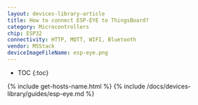 ```yaml
---
layout: devices-library-article
title: How to connect ESP-EYE to ThingsBoard?
category: Microcontrollers
chip: ESP32
connectivity: HTTP, MQTT, WIFI, Bluetooth
vendor: M5Stack
deviceImageFileName: esp-eye.png
---
```


* TOC
{:toc}

{% include get-hosts-name.html %}
{% include /docs/devices-library/guides/esp-eye.md %}
